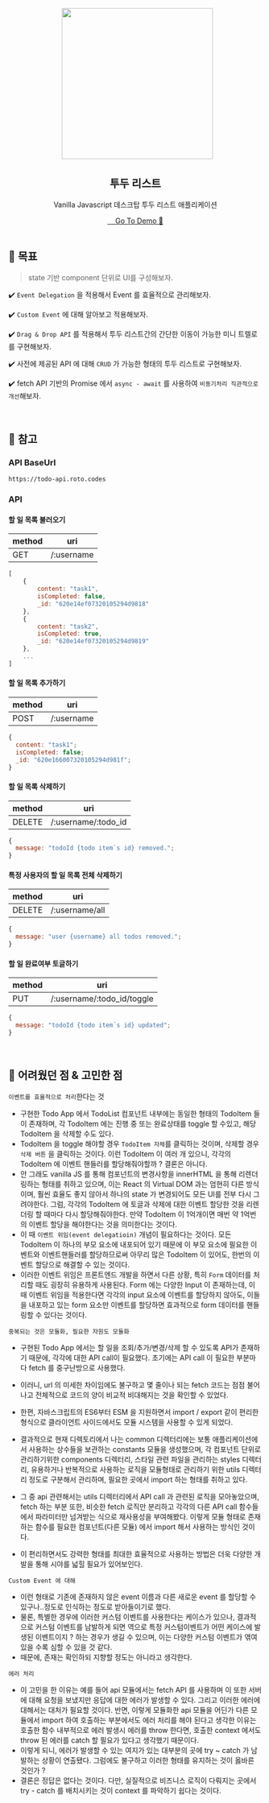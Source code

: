 <p align="middle" >
  <img src="https://cdn-icons.flaticon.com/png/512/2387/premium/2387635.png?token=exp=1645088383~hmac=7b4faa53e484478c9f8d914df7faa968" width="300">
</p>
<h2 align="middle">투두 리스트</h2>
<p align="middle">Vanilla Javascript 데스크탑 투두 리스트 애플리케이션</p>

<center><a href="https://js-playground-todolist.netlify.app/" target="_blank">
    Go To Demo 🚀
</a></center>

<br />

## 🎯 목표

> state 기반 component 단위로 UI를 구성해보자.

✔️ `Event Delegation` 을 적용해서 Event 를 효율적으로 관리해보자.

✔️ `Custom Event` 에 대해 알아보고 적용해보자.

✔️ `Drag & Drop API` 를 적용해서 투두 리스트간의 간단한 이동이 가능한 미니 트렐로를 구현해보자.

✔️ 사전에 제공된 API 에 대해 `CRUD` 가 가능한 형태의 투두 리스트로 구현해보자.

✔️ fetch API 기반의 Promise 에서 `async - await` 를 사용하여 `비동기처리 직관적으로 개선`해보자.

<br />

## 📝 참고

### API BaseUrl

```
https://todo-api.roto.codes
```

### API

#### 할 일 목록 불러오기

| method | uri        |
| ------ | ---------- |
| GET    | /:username |

```javascript
[
	{
        content: "task1",
        isCompleted: false,
        _id: "620e14ef07320105294d9818"
    },
    {
        content: "task2",
        isCompleted: true,
        _id: "620e14ef07320105294d9819"
    },
    ...
]
```

#### 할 일 목록 추가하기

| method | uri        |
| ------ | ---------- |
| POST   | /:username |

```javascript
{
  content: "task1";
  isCompleted: false;
  _id: "620e166007320105294d981f";
}
```

#### 할 일 목록 삭제하기

| method | uri                 |
| ------ | ------------------- |
| DELETE | /:username/:todo_id |

```javascript
{
  message: "todoId {todo item`s id} removed.";
}
```

#### 특정 사용자의 할 일 목록 전체 삭제하기

| method | uri            |
| ------ | -------------- |
| DELETE | /:username/all |

```javascript
{
  message: "user {username} all todos removed.";
}
```

#### 할 일 완료여부 토글하기

| method | uri                        |
| ------ | -------------------------- |
| PUT    | /:username/:todo_id/toggle |

```javascript
{
  message: "todoId {todo item`s id} updated";
}
```

<br />

## 🧐 어려웠던 점 & 고민한 점

`이벤트를 효율적으로 처리`한다는 것

- 구현한 Todo App 에서 TodoList 컴포넌트 내부에는 동일한 형태의 TodoItem 들이 존재하며, 각 TodoItem 에는 진행 중 또는 완료상태를 toggle 할 수있고, 해당 TodoItem 을 삭제할 수도 있다.
- TodoItem 을 toggle 해야할 경우 `TodoItem 자체`를 클릭하는 것이며, 삭제할 경우 `삭제 버튼` 을 클릭하는 것이다. 이런 TodoItem 이 여러 개 있으니, 각각의 TodoItem 에 이벤트 핸들러를 할당해줘야할까 ? 결론은 아니다.
- 안 그래도 vanilla JS 를 통해 컴포넌트의 변경사항을 innerHTML 을 통해 리렌더링하는 형태를 취하고 있으며, 이는 React 의 Virtual DOM 과는 엄현히 다른 방식이며, 훨씬 효율도 좋지 않아서 하나의 state 가 변경되어도 모든 UI를 전부 다시 그려야한다.
  그럼, 각각의 TodoItem 에 토글과 삭제에 대한 이벤트 할당한 것을 리렌더링 할 때마다 다시 할당해줘야한다. 만약 TodoItem 이 1억개이면 매번 약 1억번의 이벤트 할당을 해야한다는 것을 의미한다는 것이다.
- 이 때 `이벤트 위임(event delegatioin)` 개념이 필요하다는 것이다. 모든 TodoItem 이 하나의 부모 요소에 내포되어 있기 때문에 이 부모 요소에 필요한 이벤트와 이벤트핸들러를 할당하므로써 아무리 많은 TodoItem 이 있어도, 한번의 이벤트 할당으로 해결할 수 있는 것이다.
- 이러한 이벤트 위임은 프론트엔드 개발을 하면서 다른 상황, 특히 `Form` 데이터를 처리할 때도 굉장히 유용하게 사용된다.
  Form 에는 다양한 Input 이 존재하는데, 이 때 이벤트 위임을 적용한다면 각각의 input 요소에 이벤트를 할당하지 않아도, 이들을 내포하고 있는 form 요소만 이벤트를 할당하면 효과적으로 form 데이터를 핸들링할 수 있다는 것이다.

`중복되는 것은 모듈화, 필요한 자원도 모듈화`

- 구현된 Todo App 에서는 할 일을 조회/추가/변경/삭제 할 수 있도록 API가 존재하기 때문에, 각각에 대한 API call이 필요했다.
  초기에는 API call 이 필요한 부분마다 fetch 를 중구난방으로 사용했다.
- 이러니, url 의 미세한 차이임에도 불구하고 몇 줄이나 되는 fetch 코드는 점점 불어나고 전체적으로 코드의 양이 비교적 비대해지는 것을 확인할 수 있었다.

- 한편, 자바스크립트의 ES6부터 ESM 을 지원하면서 import / export 같이 편리한 형식으로 클라이언트 사이드에서도 모듈 시스템을 사용할 수 있게 되었다.
- 결과적으로 현재 디렉토리에서 나는 common 디렉터리에는 보통 애플리케이션에서 사용하는 상수들을 보관하는 constants 모듈을 생성했으며, 각 컴포넌트 단위로 관리하기위한 components 디렉터리, 스타일 관련 파일을 관리하는 styles 디렉터리, 유용하거나 반복적으로 사용하는 로직을 모듈형태로 관리하기 위한 utils 디렉터리 정도로 구분해서 관리하며, 필요한 곳에서 import 하는 형태를 취하고 있다.

- 그 중 api 관련해서는 utils 디렉터리에서 API call 과 관련된 로직을 모아놓았으며, fetch 하는 부분 또한, 비슷한 fetch 로직만 분리하고 각각의 다른 API call 함수들에서 파라미터만 넘겨받는 식으로 재사용성을 부여해봤다. 이렇게 모듈 형태로 존재하는 함수를 필요한 컴포넌트(다른 모듈) 에서 import 해서 사용하는 방식인 것이다.
- 이 편리하면서도 강력한 형태를 최대한 효율적으로 사용하는 방법은 더욱 다양한 개발을 통해 시야를 넓힐 필요가 있어보인다.

`Custom Event 에 대해`

- 이런 형태로 기존에 존재하지 않은 event 이름과 다른 새로운 event 를 할당할 수 있구나..정도로 인식하는 정도로 받아들이기로 했다.
- 물론, 특별한 경우에 이러한 커스텀 이벤트를 사용한다는 케이스가 있으나, 결과적으로 커스텀 이벤트를 남발하게 되면 역으로 특정 커스텀이벤트가 어떤 케이스에 발생된 이벤트이지 ? 하는 경우가 생길 수 있으며, 이는 다양한 커스텀 이벤트가 엮여 있을 수록 심할 수 있을 것 같다.
- 때문에, 존재는 확인하되 지향할 정도는 아니라고 생각한다.

`에러 처리`

- 이 고민을 한 이유는 예를 들어 api 모듈에서는 fetch API 를 사용하며 이 또한 서버에 대해 요청을 보냈지만 응답에 대한 에러가 발생할 수 있다.
  그리고 이러한 에러에 대해서는 대처가 필요할 것이다. 반면, 이렇게 모듈화한 api 모듈을 어딘가 다른 모듈에서 import 하여 호출하는 부분에서도 에러 처리를 해야 된다고 생각한 이유는 호출한 함수 내부적으로 에러 발생시 에러를 throw 한다면, 호출한 context 에서도 throw 된 에러를 catch 할 필요가 있다고 생각했기 때문이다.
- 이렇게 되니, 에러가 발생할 수 있는 여지가 있는 대부분의 곳에 try ~ catch 가 남발하는 상황이 연출됐다. 그럼에도 불구하고 이러한 형태를 유지하는 것이 옳바른 것인가 ?
- 결론은 정답은 없다는 것이다. 다만, 실질적으로 비즈니스 로직이 다뤄지는 곳에서 try - catch 를 배치시키는 것이 context 를 파악하기 쉽다는 것이다.

